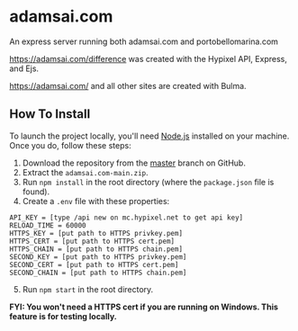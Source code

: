 # adamsai.com
An express server running both adamsai.com and portobellomarina.com

https://adamsai.com/difference was created with the Hypixel API, Express, and Ejs.

https://adamsai.com/ and all other sites are created with Bulma.


## How To Install

To launch the project locally, you'll need [Node.js](https://nodejs.org/en/) installed on your machine. Once you do, follow these steps:
1. Download the repository from the [master](https://github.com/dsnsgithub/adamsai.com) branch on GitHub.
2. Extract the `adamsai.com-main.zip`.
3. Run `npm install` in the root directory (where the `package.json` file is found).
4. Create a `.env` file with these properties:
```
API_KEY = [type /api new on mc.hypixel.net to get api key]
RELOAD_TIME = 60000
HTTPS_KEY = [put path to HTTPS privkey.pem]
HTTPS_CERT = [put path to HTTPS cert.pem]
HTTPS_CHAIN = [put path to HTTPS chain.pem]
SECOND_KEY = [put path to HTTPS privkey.pem]
SECOND_CERT = [put path to HTTPS cert.pem]
SECOND_CHAIN = [put path to HTTPS chain.pem]
```
5. Run `npm start` in the root directory.


**FYI: You won't need a HTTPS cert if you are running on Windows.  This feature is for testing locally.**
